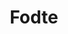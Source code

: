 ---
#date: 2019-05-16T23:48:05.000Z
layout: post
title: Fodte
description: >-
  Fpdfe (Form Pdf Exporter) est une application web permettant d'extraire le contenu des champs de formulaires de documents pdf et d'en générer un fichier tableur (csv).
image: >-
  https://user-images.githubusercontent.com/53106394/113876471-1199c980-97b8-11eb-8c27-d97bd518a945.png
category: Outil en ligne
tags:
  - welcome
  - blog
---